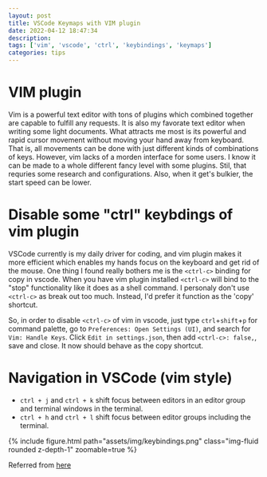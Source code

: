 ```yaml
---
layout: post
title: VSCode Keymaps with VIM plugin
date: 2022-04-12 18:47:34
description:
tags: ['vim', 'vscode', 'ctrl', 'keybindings', 'keymaps']
categories: tips
---
```


# VIM plugin
Vim is a powerful text editor with tons of plugins which combined together are capable to fulfill any requests.
It is also my favorate text editor when writing some light documents.
What attracts me most is its powerful and rapid cursor movement without moving your hand away from keyboard.
That is, all movements can be done with just different kinds of combinations of keys.
However, vim lacks of a morden interface for some users. I know it can be made to a whole different fancy level with some plugins.
Stil, that requries some research and configurations. Also, when it get's bulkier, the start speed can be lower.

# Disable some "ctrl" keybdings of vim plugin

VSCode currently is my daily driver for coding, and vim plugin makes it more efficient which enables my hands focus 
on the keyboard and get rid of the mouse. One thing I found really bothers me is the `<ctrl-c>` binding for copy in vscode.
When you have vim plugin installed `<ctrl-c>` will bind to the "stop" functionality like it does as a shell command.
I personaly don't use `<ctrl-c>` as break out too much. Instead, I'd prefer it function as the 'copy' shortcut.

So, in order to disable `<ctrl-c>` of vim in vscode, just type `ctrl`+`shift`+`p` for command palette, go to `Preferences: Open Settings (UI)`,
and search for `Vim: Handle Keys`. Click `Edit in settings.json`, then add `<ctrl-c>: false,`, save and close.
It now should behave as the copy shortcut.

# Navigation in VSCode (vim style)
- `ctrl + j` and `ctrl + k` shift focus between editors in an editor group and terminal windows in the terminal.
- `ctrl + h` and `ctrl + l` shift focus between editor groups including the terminal.

<div class="row mt-3">
    <div class="col-sm mt-3 mt-md-0">
        {% include figure.html path="assets/img/keybindings.png" class="img-fluid rounded z-depth-1" zoomable=true %}
    </div>
</div>

Referred from [here](https://stackoverflow.com/a/71519133)

